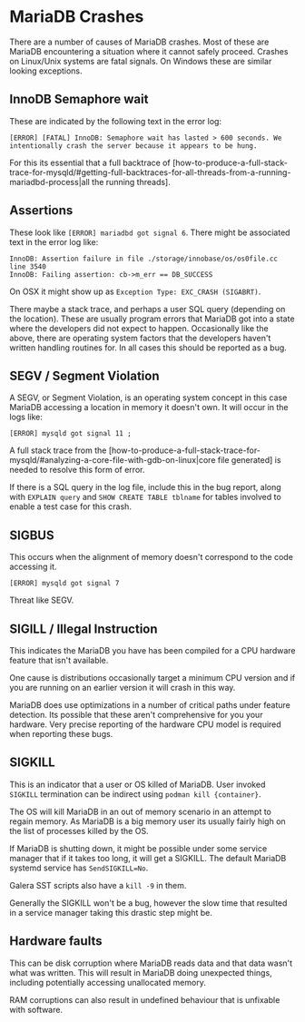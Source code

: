 
# MariaDB Crashes

There are a number of causes of MariaDB crashes. Most of these are MariaDB encountering a situation where it cannot safely proceed. Crashes on Linux/Unix systems are fatal signals. On Windows these are similar looking exceptions.


## InnoDB Semaphore wait


These are indicated by the following text in the error log:


```
[ERROR] [FATAL] InnoDB: Semaphore wait has lasted > 600 seconds. We intentionally crash the server because it appears to be hung.
```


For this its essential that a full backtrace of [how-to-produce-a-full-stack-trace-for-mysqld/#getting-full-backtraces-for-all-threads-from-a-running-mariadbd-process|all the running threads].


## Assertions


These look like `[ERROR] mariadbd got signal 6`. There might be associated text in the error log like:


```
InnoDB: Assertion failure in file ./storage/innobase/os/os0file.cc line 3540
InnoDB: Failing assertion: cb->m_err == DB_SUCCESS
```


On OSX it might show up as `Exception Type: EXC_CRASH (SIGABRT)`.


There maybe a stack trace, and perhaps a user SQL query (depending on the location). These are usually program errors that MariaDB got into a state where the developers did not expect to happen. Occasionally like the above, there are operating system factors that the developers haven't written handling routines for. In all cases this should be reported as a bug.


## SEGV / Segment Violation


A SEGV, or Segment Violation, is an operating system concept in this case MariaDB accessing a location in memory it doesn't own. It will occur in the logs like:


`[ERROR] mysqld got signal 11 ;`


A full stack trace from the [how-to-produce-a-full-stack-trace-for-mysqld/#analyzing-a-core-file-with-gdb-on-linux|core file generated] is needed to resolve this form of error.


If there is a SQL query in the log file, include this in the bug report, along with `EXPLAIN query` and `SHOW CREATE TABLE tblname` for tables involved to enable a test case for this crash.


## SIGBUS


This occurs when the alignment of memory doesn't correspond to the code accessing it.


`[ERROR] mysqld got signal 7`


Threat like SEGV.


## SIGILL / Illegal Instruction


This indicates the MariaDB you have has been compiled for a CPU hardware feature that isn't available.


One cause is distributions occasionally target a minimum CPU version and if you are running on an earlier version it will crash in this way.


MariaDB does use optimizations in a number of critical paths under feature detection. Its possible that these aren't comprehensive for you your hardware. Very precise reporting of the hardware CPU model is required when reporting these bugs.


## SIGKILL


This is an indicator that a user or OS killed of MariaDB. User invoked `SIGKILL` termination can be indirect using `podman kill {container}`.


The OS will kill MariaDB in an out of memory scenario in an attempt to regain memory. As MariaDB is a big memory user its usually fairly high on the list of processes killed by the OS.


If MariaDB is shutting down, it might be possible under some service manager that if it takes too long, it will get a SIGKILL. The default MariaDB systemd service has `SendSIGKILL=No`.


Galera SST scripts also have a `kill -9` in them.


Generally the SIGKILL won't be a bug, however the slow time that resulted in a service manager taking this drastic step might be.


## Hardware faults


This can be disk corruption where MariaDB reads data and that data wasn't what was written. This will result in MariaDB doing unexpected things, including potentially accessing unallocated memory.


RAM corruptions can also result in undefined behaviour that is unfixable with software.

